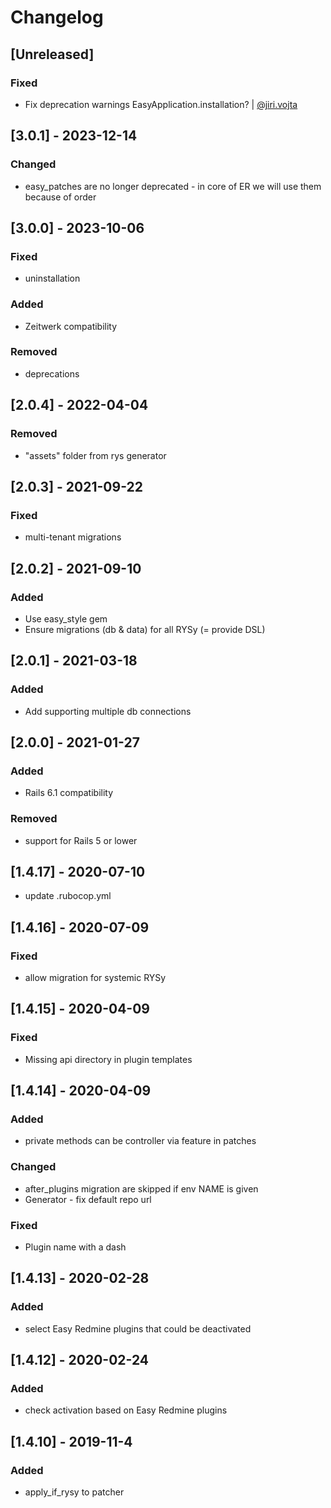 # Changelog

## [Unreleased]

### Fixed
- Fix deprecation warnings EasyApplication.installation? | [@jiri.vojta](https://git.easy.cz/jiri.vojta)

## [3.0.1] - 2023-12-14
### Changed
- easy_patches are no longer deprecated - in core of ER we will use them because of order

## [3.0.0] - 2023-10-06
### Fixed
- uninstallation
### Added
- Zeitwerk compatibility
### Removed
- deprecations

## [2.0.4] - 2022-04-04
### Removed
- "assets" folder from rys generator

## [2.0.3] - 2021-09-22
### Fixed
- multi-tenant migrations

## [2.0.2] - 2021-09-10
### Added
- Use easy_style gem
- Ensure migrations (db & data) for all RYSy (= provide DSL)

## [2.0.1] - 2021-03-18
### Added
- Add supporting multiple db connections

## [2.0.0] - 2021-01-27
### Added
- Rails 6.1 compatibility
### Removed
- support for Rails 5 or lower

## [1.4.17] - 2020-07-10
- update .rubocop.yml

## [1.4.16] - 2020-07-09
### Fixed
- allow migration for systemic RYSy

## [1.4.15] - 2020-04-09
### Fixed
- Missing api directory in plugin templates
## [1.4.14] - 2020-04-09
### Added
- private methods can be controller via feature in patches
### Changed
- after_plugins migration are skipped if env NAME is given
- Generator - fix default repo url
### Fixed
- Plugin name with a dash
## [1.4.13] - 2020-02-28
### Added
- select Easy Redmine plugins that could be deactivated
## [1.4.12] - 2020-02-24
### Added
- check activation based on Easy Redmine plugins
## [1.4.10] - 2019-11-4
### Added
- apply_if_rysy to patcher
